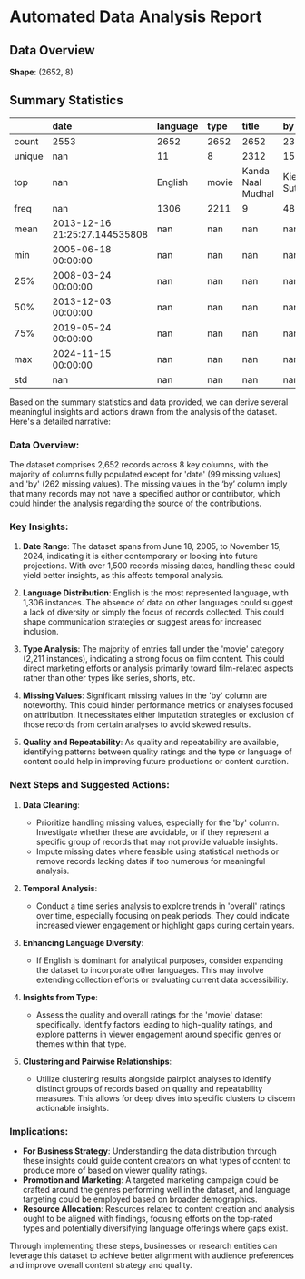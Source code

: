 # Automated Data Analysis Report

## Data Overview
**Shape**: (2652, 8)

## Summary Statistics
|        | date                          | language   | type   | title             | by                |    overall |     quality |   repeatability |
|:-------|:------------------------------|:-----------|:-------|:------------------|:------------------|-----------:|------------:|----------------:|
| count  | 2553                          | 2652       | 2652   | 2652              | 2390              | 2652       | 2652        |     2652        |
| unique | nan                           | 11         | 8      | 2312              | 1528              |  nan       |  nan        |      nan        |
| top    | nan                           | English    | movie  | Kanda Naal Mudhal | Kiefer Sutherland |  nan       |  nan        |      nan        |
| freq   | nan                           | 1306       | 2211   | 9                 | 48                |  nan       |  nan        |      nan        |
| mean   | 2013-12-16 21:25:27.144535808 | nan        | nan    | nan               | nan               |    3.04751 |    3.20928  |        1.49472  |
| min    | 2005-06-18 00:00:00           | nan        | nan    | nan               | nan               |    1       |    1        |        1        |
| 25%    | 2008-03-24 00:00:00           | nan        | nan    | nan               | nan               |    3       |    3        |        1        |
| 50%    | 2013-12-03 00:00:00           | nan        | nan    | nan               | nan               |    3       |    3        |        1        |
| 75%    | 2019-05-24 00:00:00           | nan        | nan    | nan               | nan               |    3       |    4        |        2        |
| max    | 2024-11-15 00:00:00           | nan        | nan    | nan               | nan               |    5       |    5        |        3        |
| std    | nan                           | nan        | nan    | nan               | nan               |    0.76218 |    0.796743 |        0.598289 |## Narrative
Based on the summary statistics and data provided, we can derive several meaningful insights and actions drawn from the analysis of the dataset. Here's a detailed narrative:

### Data Overview:
The dataset comprises 2,652 records across 8 key columns, with the majority of columns fully populated except for 'date' (99 missing values) and 'by' (262 missing values). The missing values in the ‘by’ column imply that many records may not have a specified author or contributor, which could hinder the analysis regarding the source of the contributions.

### Key Insights:
1. **Date Range**: The dataset spans from June 18, 2005, to November 15, 2024, indicating it is either contemporary or looking into future projections. With over 1,500 records missing dates, handling these could yield better insights, as this affects temporal analysis.

2. **Language Distribution**: English is the most represented language, with 1,306 instances. The absence of data on other languages could suggest a lack of diversity or simply the focus of records collected. This could shape communication strategies or suggest areas for increased inclusion.

3. **Type Analysis**: The majority of entries fall under the 'movie' category (2,211 instances), indicating a strong focus on film content. This could direct marketing efforts or analysis primarily toward film-related aspects rather than other types like series, shorts, etc.

4. **Missing Values**: Significant missing values in the 'by' column are noteworthy. This could hinder performance metrics or analyses focused on attribution. It necessitates either imputation strategies or exclusion of those records from certain analyses to avoid skewed results.

5. **Quality and Repeatability**: As quality and repeatability are available, identifying patterns between quality ratings and the type or language of content could help in improving future productions or content curation.

### Next Steps and Suggested Actions:
1. **Data Cleaning**: 
   - Prioritize handling missing values, especially for the 'by' column. Investigate whether these are avoidable, or if they represent a specific group of records that may not provide valuable insights.
   - Impute missing dates where feasible using statistical methods or remove records lacking dates if too numerous for meaningful analysis.

2. **Temporal Analysis**:
   - Conduct a time series analysis to explore trends in 'overall' ratings over time, especially focusing on peak periods. They could indicate increased viewer engagement or highlight gaps during certain years.

3. **Enhancing Language Diversity**:
   - If English is dominant for analytical purposes, consider expanding the dataset to incorporate other languages. This may involve extending collection efforts or evaluating current data accessibility.

4. **Insights from Type**:
   - Assess the quality and overall ratings for the 'movie' dataset specifically. Identify factors leading to high-quality ratings, and explore patterns in viewer engagement around specific genres or themes within that type.

5. **Clustering and Pairwise Relationships**:
   - Utilize clustering results alongside pairplot analyses to identify distinct groups of records based on quality and repeatability measures. This allows for deep dives into specific clusters to discern actionable insights.

### Implications:
- **For Business Strategy**: Understanding the data distribution through these insights could guide content creators on what types of content to produce more of based on viewer quality ratings.
- **Promotion and Marketing**: A targeted marketing campaign could be crafted around the genres performing well in the dataset, and language targeting could be employed based on broader demographics.
- **Resource Allocation**: Resources related to content creation and analysis ought to be aligned with findings, focusing efforts on the top-rated types and potentially diversifying language offerings where gaps exist.

Through implementing these steps, businesses or research entities can leverage this dataset to achieve better alignment with audience preferences and improve overall content strategy and quality.